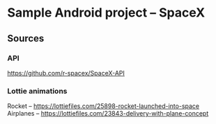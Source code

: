 # Sample Android project – SpaceX

## Sources
### API
https://github.com/r-spacex/SpaceX-API

### Lottie animations
Rocket – https://lottiefiles.com/25898-rocket-launched-into-space  
Airplanes – https://lottiefiles.com/23843-delivery-with-plane-concept
